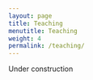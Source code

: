 ```yaml
---
layout: page
title: Teaching
menutitle: Teaching
weight: 4
permalink: /teaching/
---
```


Under construction

